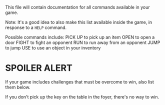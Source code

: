 This file will contain documentation for all commands available in your game.

Note:  It's a good idea to also make this list available inside the game, in response to a `HELP` command.

Possible commands include:
PICK UP to pick up an item
OPEN to open a door
FIGHT to fight an opponent
RUN to run away from an opponent
JUMP to jump
USE to use an object in your inventory

# SPOILER ALERT

If your game includes challenges that must be overcome to win, also list them below.

If you don't pick up the key on the table in the foyer, there's no way to win.